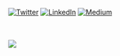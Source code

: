 [![Twitter](https://img.shields.io/badge/-chrisnkrueger-blue?style=flat&logo=Twitter&logoColor=white&link=https://twitter.com/ChrisKruegerDev/)](https://twitter.com/chrisnkrueger)
[![LinkedIn](https://img.shields.io/badge/-chrisnkrueger-blueviolet?style=flat&logo=Linkedin&logoColor=white&link=https://www.linkedin.com/in/ChrisKruegerDev/)](https://www.linkedin.com/in/chrisnkrueger)
[![Medium](https://img.shields.io/badge/-chrisnkrueger-black?style=flat&logo=Medium&logoColor=white&link=https://medium.com/@chrisnkrueger)](https://medium.com/@chrisnkrueger)

<br>
<br>
<a href="https://github.com/chrisnkrueger">
<img align="center" src="https://github-readme-stats.vercel.app/api?username=ChrisKruegerDev&count_private=true&include_all_commits=true&show_icons=true&locale=en" /> 
</a> 
